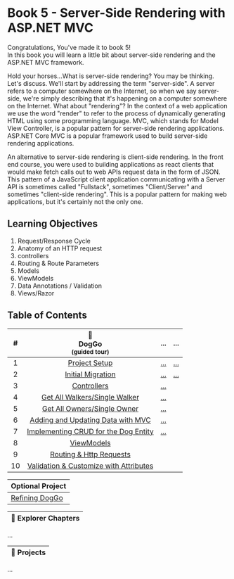 # Book 5 - Server-Side Rendering with ASP.NET MVC
Congratulations, You've made it to book 5!  
In this book you will learn a little bit about server-side rendering and the ASP.NET MVC framework.  

Hold your horses...What is server-side rendering? You may be thinking.  Let's discuss.  We'll start by addressing the term "server-side". A server refers to a computer somewhere on the Internet, so when we say server-side, we're simply describing that it's happening on a computer somewhere on the Internet.  What about "rendering"? In the context of a web application we use the word "render" to refer to the process of dynamically generating HTML using some programming language. MVC, which stands for Model View Controller, is a popular pattern for server-side rendering applications. ASP.NET Core MVC is a popular framework used to build server-side rendering applications.

An alternative to server-side rendering is client-side rendering. In the front end course, you were used to building applications as react clients that would make fetch calls out to web APIs request data in the form of JSON. This pattern of a JavaScript client application communicating with a Server API is sometimes called "Fullstack", sometimes "Client/Server" and sometimes "client-side rendering". This is a popular pattern for making web applications, but it's certainly not the only one.

## Learning Objectives
1. Request/Response Cycle
2. Anatomy of an HTTP request
3. controllers
4. Routing & Route Parameters
5. Models
6. ViewModels
7. Data Annotations / Validation
8. Views/Razor

## Table of Contents
|#|:dog:<br>DogGo<br> <sub>(guided tour)</sub> |...|...|
|:-:|:-:|:-:|:-:|
|1|[Project Setup](./chapters/ProjectSetup.md)|[...]()|[...]()|
|2|[Initial Migration](./chapters/InitialMigration.md)|[...]()|[...]()|
|3|[Controllers](./chapters/Controllers.md)|[...]()||
|4|[Get All Walkers/Single Walker](./chapters/GetAllWalkers.md) <br><sub style="font-size: 0.85rem;"></sub>|[...]()||
|5|[Get All Owners/Single Owner](./chapters/GetAllOwners.md)|[...]()||
|6|[Adding and Updating Data with MVC](./chapters/AddingAndUpdatingData.md)|[...]()<br><sub style="font-size: 0.85rem;"></sub>||
|7|[Implementing CRUD for the Dog Entity](./chapters/DogCrud.md)|[...]()<br><sub style="font-size: 0.85rem;"></sub>||
|8|[ViewModels](./chapters/ViewModels.md)|||
|9|[Routing & Http Requests](https://github.com/nashville-software-school/bangazon-inc/blob/cohort-63/book-2-mvc/chapters/ROUTING.md)|||
|10|[Validation & Customize with Attributes](https://github.com/nashville-software-school/bangazon-inc/blob/cohort-63/book-2-mvc/chapters/MODEL_ATTRIBUTES.md)|||



|Optional Project|
|-|
|[Refining DogGo](https://github.com/nashville-software-school/bangazon-inc/blob/cohort-63/book-2-mvc/chapters/HOLIDAY_MVC_PROJECT.md)|

|:compass: Explorer Chapters|
|-|
...

|:test_tube: Projects|
|-|
...

